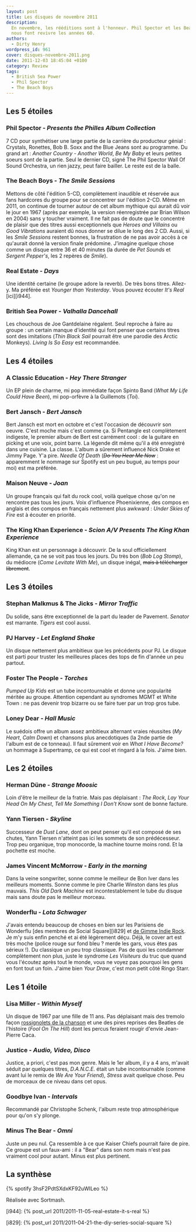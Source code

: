 ```yaml
---
layout: post
title: Les disques de novembre 2011
description:
  En novembre, les rééditions sont à l'honneur. Phil Spector et les Beach Boys
  nous font revivre les années 60.
authors:
  - Dirty Henry
wordpress_id: 961
cover: disques-novembre-2011.png
date: 2011-12-03 18:45:04 +0100
category: Review
tags:
  - British Sea Power
  - Phil Spector
  - The Beach Boys
---
```


## Les 5 étoiles

### Phil Spector - _Presents the Philles Album Collection_

7 CD pour synthétiser une large partie de la carrière du producteur génial :
Crystals, Ronettes, Bob B. Soxx and the Blue Jeans sont au programme. Du grand
art : _Another Country - Another World_, _Be My Baby_ et leurs petites soeurs
sont de la partie. Seul le dernier CD, signé The Phil Spector Wall Of Sound
Orchestra, un rien jazzy, peut faire bailler. Le reste est de la balle.

### The Beach Boys - _The Smile Sessions_

Mettons de côté l'édition 5-CD, complètement inaudible et réservée aux fans
hardcores du groupe pour se concentrer sur l'édition 2-CD. Même en 2011, on
continue de tourner autour de cet album mythique qui aurait dû voir le jour en
1967 (après par exemple, la version réenregistrée par Brian Wilson en 2004) sans
y toucher vraiment. Il ne fait pas de doute que le concentré de plaisir que des
titres aussi exceptionnels que _Heroes and Villains_ ou _Good Vibrations_
auraient dû nous donner se dilue le long des 2 CD. Aussi, si les _Smile
Sessions_ restent bonnes, la frustration de ne pas avoir accès à ce qu'aurait
donné la version finale prédomine. J'imagine quelque chose comme un disque entre
36 et 40 minutes (la durée de _Pet Sounds_ et _Sergent Pepper's_, les 2 repères
de _Smile_).

### Real Estate - _Days_

Une identité certaine (le groupe adore la reverb). De très bons titres. Allez-y.
Ma préférée est _Younger than Yesterday_. Vous pouvez écouter _It's Real_
[ici][i944].

### British Sea Power - _Valhalla Dancehall_

Les chouchous de Joe Gantdelaine régalent. Seul reproche à faire au groupe : un
certain manque d'identité qui font penser que certains titres sont des
imitations (_Thin Black Sail_ pourrait être une parodie des Arctic Monkeys).
_Living Is So Easy_ est recommandée.

## Les 4 étoiles

### A Classic Education - _Hey There Stranger_

Un EP plein de charme, mi pop immédiate façon Spinto Band (_What My Life Could
Have Been_), mi pop-orfèvre à la Guillemots (_Toi_).

### Bert Jansch - _Bert Jansch_

Bert Jansch est mort en octobre et c'est l'occasion de découvrir son oeuvre.
C'est moche mais c'est comme ça. Si Pentangle est complètement indigeste, le
premier album de Bert est carrément cool : de la guitare en picking et une voix,
point barre. La légende dit même qu'il a été enregistré dans une cuisine. La
classe. L'album a sûrement influencé Nick Drake et Jimmy Page. Y'a pire. _Needle
Of Death_ (~~_Do You Hear Me Now_~~ : apparemment le nommage sur Spotify est un
peu bugué, au temps pour moi) est ma préférée.

### Maison Neuve - _Joan_

Un groupe français qui fait du rock cool, voilà quelque chose qu'on ne rencontre
pas tous les jours. Voix d'influence Phoenixienne, des compos en anglais et des
compos en français nettement plus awkward : _Under Skies of Fire_ est à écouter
en priorité.

### The King Khan Experience - _Scion A/V Presents The King Khan Experience_

King Khan est un personnage à découvrir. De la soul officiellement allemande, ça
ne se voit pas tous les jours. Du très bon (_Bob Log Stomp_), du médiocre (_Come
Levitate With Me_), un disque inégal, ~~mais à télécharger librement~~.

## Les 3 étoiles

### Stephan Malkmus & The Jicks - _Mirror Traffic_

Du solide, sans être exceptionnel de la part du leader de Pavement. _Senator_
est marrante. _Tigers_ est cool aussi.

### PJ Harvey - _Let England Shake_

Un disque nettement plus ambitieux que les précédents pour PJ. Le disque est
parti pour truster les meilleures places des tops de fin d'année un peu partout.

### Foster The People - _Torches_

_Pumped Up Kids_ est un tube incontournable et donne une popularité méritée au
groupe. Attention cependant au syndromes MGMT et White Town : ne pas devenir
trop bizarre ou se faire tuer par un trop gros tube.

### Loney Dear - _Hall Music_

Le suédois offre un album assez ambitieux alternant vraies réussites (_My
Heart_, _Calm Down_) et chansons plus anecdotiques (la 2nde partie de l'album
est de ce tonneau). Il faut sûrement voir en _What I Have Become?_ un hommage à
Supertramp, ce qui est cool et ringard à la fois. J'aime bien.

## Les 2 étoiles

### Herman Düne - _Strange Moosic_

Loin d'être le meilleur de la fratrie. Mais pas déplaisant : _The Rock_, _Lay
Your Head On My Chest_, _Tell Me Something I Don't Know_ sont de bonne facture.

### Yann Tiersen - _Skyline_

Successeur de _Dust Lane_, dont on peut penser qu'il est composé de ses chutes,
Yann Tiersen n'atteint pas ici les sommets de son prédécesseur. Trop peu
organique, trop monocorde, la machine tourne moins rond. Et la pochette est
moche.

### James Vincent McMorrow - _Early in the morning_

Dans la veine songwriter, sonne comme le meilleur de Bon Iver dans les meilleurs
moments. Sonne comme le pire Charlie Winston dans les plus mauvais. _This Old
Dark Machine_ est incontestablement le tube du disque mais sans doute pas le
meilleur morceau.

### Wonderflu - _Lota Schwager_

J'avais entendu beaucoup de choses en bien sur les Parisiens de Wonderflu [des
membres de Social Square][i829] et [de Gimme Indie Rock][1]. Je m'y suis enfin
penché et ai été légèrement déçu. Déjà, le cover art est très moche (police
rouge sur fond bleu ? merde les gars, vous êtes pas sérieux !). Du classique un
peu trop classique. Pas de quoi les condamner complètement non plus, juste le
syndrome _Les Visiteurs_ du truc que quand vous l'écoutez après tout le monde,
vous ne voyez pas pourquoi les gens en font tout un foin. J'aime bien _Your
Draw_, c'est mon petit côté Ringo Starr.

## Les 1 étoile

### Lisa Miller - _Within Myself_

Un disque de 1967 par une fille de 11 ans. Pas déplaisant mais des tremolo façon
[rossignolets de la chanson][2] et une des pires reprises des Beatles de
l'histoire (_Fool On The Hill_) dont les percus feraient rougir d'envie
Jean-Pierre Caca.

### Justice - _Audio, Video, Disco_

Justice, a priori, c'est pas mon genre. Mais le 1er album, il y a 4 ans, m'avait
séduit par quelques titres, _D.A.N.C.E._ était un tube incontournable (comme
avant lui le remix de _We Are Your Friend_), _Stress_ avait quelque chose. Peu
de morceaux de ce niveau dans cet opus.

### Goodbye Ivan - _Intervals_

Recommandé par Christophe Schenk, l'album reste trop atmosphérique pour qu'on
s'y plonge.

### Minus The Bear - _Omni_

Juste un peu nul. Ça ressemble à ce que Kaiser Chiefs pourrait faire de pire. Ce
groupe est un faux-ami : il a "Bear" dans son nom mais n'est pas vraiment cool
pour autant. Minus est plus pertinent.

## La synthèse

{% spotify 3hsF2PdtSXdxKF92uWILeo %}

Réalisée avec Sortmash.

[i944]: {% post_url 2011/2011-11-05-real-estate-it-s-real %}

[i829]: {% post_url 2011/2011-04-21-the-diy-series-social-square %}

[1]: http://blogs.lesinrocks.com/gimmeindierock/2011/10/06/vote-for-wonderflu/
[2]:
  https://www.dailymotion.com/video/x1ho21
  "Les Petits Rossignolets de la Chanson"
